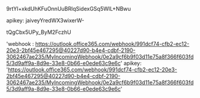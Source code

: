 9rtYl+xkdUhKFuOnnUuBRlqSidexGSq5WlL+NBwu



apikey: jaiveyYredWX3wixerW-

tQgCbx5UPy_ByM2FczhU

'webhook : https://outlook.office365.com/webhook/991dcf74-cfb2-ec12-20e3-2bf45e467295@40227d90-b4e4-cdbf-2190-3062467ae235/MyIncomingWebhook/0e2a9cf6b9f03d11e75a8f366f603fd5/3d9aff9a-8d9e-33e8-0b66-e0ede63c9e6c'
apikey: 'https://outlook.office365.com/webhook/991dcf74-cfb2-ec12-20e3-2bf45e467295@40227d90-b4e4-cdbf-2190-3062467ae235/MyIncomingWebhook/0e2a9cf6b9f03d11e75a8f366f603fd5/3d9aff9a-8d9e-33e8-0b66-e0ede63c9e6c'
   
